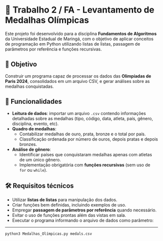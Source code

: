 # 🏅 Trabalho 2 / FA - Levantamento de Medalhas Olímpicas  

Este projeto foi desenvolvido para a disciplina **Fundamentos de Algoritmos** da Universidade Estadual de Maringá, com o objetivo de aplicar conceitos de programação em Python utilizando listas de listas, passagem de parâmetros por referência e funções recursivas.  

## 🎯 Objetivo  
Construir um programa capaz de processar os dados das **Olimpíadas de Paris 2024**, consolidados em um arquivo CSV, e gerar análises sobre as medalhas conquistadas.  

## 🔧 Funcionalidades  
- **Leitura de dados**: importar um arquivo `.csv` contendo informações detalhadas sobre as medalhas (tipo, código, data, atleta, país, gênero, disciplina, evento, etc).  
- **Quadro de medalhas**:  
  - Contabilizar medalhas de ouro, prata, bronze e o total por país.  
  - Classificação ordenada por número de ouros, depois pratas e depois bronzes.  
- **Análise de gênero**:  
  - Identificar países que conquistaram medalhas apenas com atletas de um único gênero.  
  - Implementação obrigatória com **funções recursivas** (sem uso de `for` ou `while`).  

## 🛠️ Requisitos técnicos  
- Utilizar **listas de listas** para manipulação dos dados.  
- Criar funções bem definidas, incluindo exemplos de uso.  
- Empregar **passagem de parâmetros por referência** quando necessário.  
- Evitar o uso de funções prontas além das vistas em sala.  
- Executar o programa informando o arquivo de dados como parâmetro:  
---
```bash
python3 Medalhas_Olímpicas.py medals.csv
